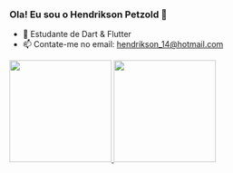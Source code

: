 ### Ola! Eu sou o Hendrikson Petzold 👋

- 🌱 Estudante de Dart & Flutter
- 📫 Contate-me no email: hendrikson_14@hotmail.com

<div >
  <a href="https://github.com/hendriksonpetzold">
  <img height="180em" src="https://github-readme-stats.vercel.app/api?username=hendriksonpetzold&show_icons=true&theme=dark&include_all_commits=true&count_private=true"/>
  <img height="180em" src="https://github-readme-stats.vercel.app/api/top-langs/?username=hendriksonpetzold&layout=compact&langs_count=7&theme=dark"/>
</div>

